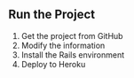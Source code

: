 ## Run the Project

1. Get the project from GitHub
2. Modify the information
3. Install the Rails environment
4. Deploy to Heroku
